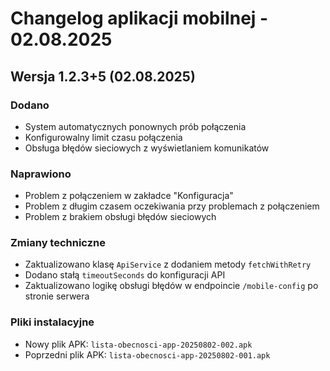 # Changelog aplikacji mobilnej - 02.08.2025

## Wersja 1.2.3+5 (02.08.2025)

### Dodano
- System automatycznych ponownych prób połączenia
- Konfigurowalny limit czasu połączenia
- Obsługa błędów sieciowych z wyświetlaniem komunikatów

### Naprawiono
- Problem z połączeniem w zakładce "Konfiguracja"
- Problem z długim czasem oczekiwania przy problemach z połączeniem
- Problem z brakiem obsługi błędów sieciowych

### Zmiany techniczne
- Zaktualizowano klasę `ApiService` z dodaniem metody `fetchWithRetry`
- Dodano stałą `timeoutSeconds` do konfiguracji API
- Zaktualizowano logikę obsługi błędów w endpoincie `/mobile-config` po stronie serwera

### Pliki instalacyjne
- Nowy plik APK: `lista-obecnosci-app-20250802-002.apk`
- Poprzedni plik APK: `lista-obecnosci-app-20250802-001.apk`
